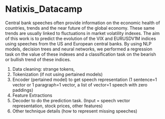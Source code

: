 # Natixis_Datacamp

Central bank speeches often provide information on the economic health of countries, trends and the near future of the global economy. These same trends are usually linked to fluctuations in market volatility indexes. The aim of this work is to predict the evolution of the VIX and EURUSDV1M indices using speeches from the US and European central banks.
By using NLP models, decision trees and neural networks, we performed a regression task on the value of these indexes and a classification task on the bearish or bullish trend of these indices.


1. Data cleaning: strange tokens, 
2. Tokenization (if not using pertained models)
3. Encoder (pertained model) to get speech representation (1 sentence=1 vector or 1 paragraph=1 vector, a list of vector=1 speech with zero paddings) 
4. Feature Extractions 
5. Decoder to do the prediction task. (Input = speech vector representation, stock prices, other features)
6. Other technique details (how to represent missing speeches)
